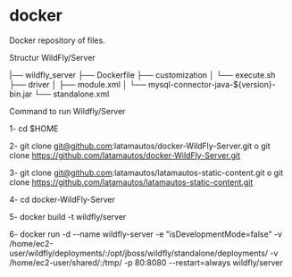 # docker
Docker repository of files.

Structur WildFly/Server

 |── wildfly_server
    ├── Dockerfile
    ├── customization
    │   └── execute.sh
    ├── driver
    │   ├── module.xml
    │   └── mysql-connector-java-${version}-bin.jar
    └── standalone.xml


Command to run Wildfly/Server

1- cd $HOME

2- git clone git@github.com:latamautos/docker-WildFly-Server.git
                          o
   git clone https://github.com/latamautos/docker-WildFly-Server.git

3- git clone git@github.com:latamautos/latamautos-static-content.git
			  o
   git clone https://github.com/latamautos/latamautos-static-content.git


4- cd docker-WildFly-Server

5- docker build -t wildfly/server

6- docker run -d  --name wildfly-server -e "isDevelopmentMode=false" -v /home/ec2-user/wildfly/deployments/:/opt/jboss/wildfly/standalone/deployments/  -v /home/ec2-user/shared/:/tmp/ -p 80:8080 --restart=always  wildfly/server
